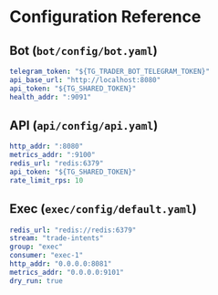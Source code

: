 # Configuration Reference

## Bot (`bot/config/bot.yaml`)
```yaml
telegram_token: "${TG_TRADER_BOT_TELEGRAM_TOKEN}"
api_base_url: "http://localhost:8080"
api_token: "${TG_SHARED_TOKEN}"
health_addr: ":9091"
```

## API (`api/config/api.yaml`)
```yaml
http_addr: ":8080"
metrics_addr: ":9100"
redis_url: "redis:6379"
api_token: "${TG_SHARED_TOKEN}"
rate_limit_rps: 10
```

## Exec (`exec/config/default.yaml`)
```yaml
redis_url: "redis://redis:6379"
stream: "trade-intents"
group: "exec"
consumer: "exec-1"
http_addr: "0.0.0.0:8081"
metrics_addr: "0.0.0.0:9101"
dry_run: true
```
